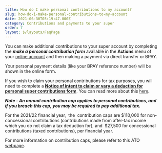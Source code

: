 ```yaml
---
title: How do I make personal contributions to my account?
slug: how-do-i-make-personal-contributions-to-my-account
date: 2021-06-30T05:19:47.000Z
category: Contributions and payments to your super
order: 7
layout: $/layouts/FaqPage
---
```

You can make additional contributions to your super account by completing the ***make a personal contribution form*** available in the **Actions** menu of your [online account](https://my.futuresuper.com.au/) and then making a payment via direct transfer or BPAY.

Your personal payment details (like your BPAY reference number) will be shown in the online form.

If you wish to claim your personal contributions for tax purposes, you will need to complete a **[Notice of intent to claim or vary a deduction for personal super contributions form](http://www.ato.gov.au/uploadedFiles/Content/SPR/downloads/n71121-11-2014_js33406_w.pdf)**. You can read more about this [here](https://www.ato.gov.au/forms/notice-of-intent-to-claim-or-vary-a-deduction-for-personal-super-contributions/).

***Note - An annual contribution cap applies to personal contributions, and if you breach this cap, you may be required to pay additional tax.***

For the 2021/22 financial year,  the  contribution caps are $110,000 for non-concessional contributions (contributions made from after-tax income which you do not claim a tax deduction for), and  $27,500 for concessional contributions (taxed contributions), per financial year.

For more information on contribution caps, please refer to this ATO [webpage](https://www.ato.gov.au/Individuals/Super/In-detail/Growing-your-super/Super-contributions---too-much-can-mean-extra-tax/).